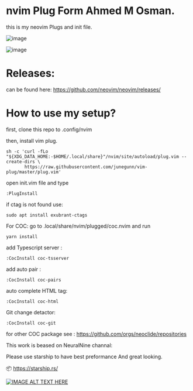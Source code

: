 # nvim Plug Form Ahmed M Osman.
this is my neovim Plugs and init file.

![image](https://github.com/akiid777/nvim-Plug-and-init-file/assets/64021350/f4be2b7b-9906-418c-aa47-5f42c3824b51)

![image](https://github.com/akiid777/nvim-Plug-and-init-file/assets/64021350/553bee25-cad3-4774-89e2-8e076492522e)


# Releases:
can be found here: https://github.com/neovim/neovim/releases/

# How to use my setup? 

first, clone this repo to .config/nvim

then, install vim plug. 

```
sh -c 'curl -fLo "${XDG_DATA_HOME:-$HOME/.local/share}"/nvim/site/autoload/plug.vim --create-dirs \
       https://raw.githubusercontent.com/junegunn/vim-plug/master/plug.vim'
```

open init.vim file and type 

```
:PlugInstall
```

if ctag is not found use: 
```
sudo apt install exubrant-ctags
```

For COC: 
go to .local/share/nvim/plugged/coc.nvim
and run 
```
yarn install
```

add Typescript server :
```
:CocInstall coc-tsserver
```

add auto pair :
```
:CocInstall coc-pairs
```


auto complete HTML tag:
```
:CocInstall coc-html
```


Git change detactor:
```
:CocInstall coc-git
```


for other COC package see : https://github.com/orgs/neoclide/repositories

This work is beased on NeuralNine channal: 

Please use starship to have best preformance And great looking.

📦 https://starship.rs/

[![IMAGE ALT TEXT HERE](https://github.com/akiid777/nvim-Plug-and-init-file/blob/master/298671366_5645693332108360_7670396056686747120_n.jpg)](https://www.youtube.com/watch?v=JWReY93Vl6g&t=1270s)
